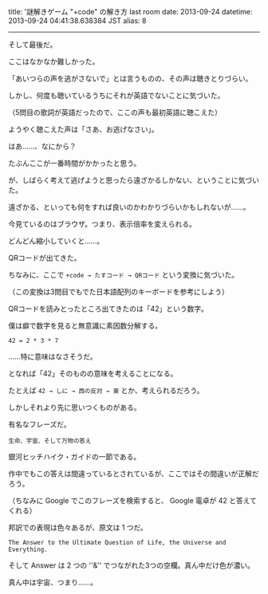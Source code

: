 title: '謎解きゲーム "+code" の解き方 last room
date: 2013-09-24
datetime: 2013-09-24 04:41:38.638384 JST
alias: 8

---
そして最後だ。



ここはなかなか難しかった。  

「あいつらの声を逃がさないで」とは言うものの、その声は聴きとりづらい。  

しかし、何度も聴いているうちにそれが英語でないことに気づいた。  

（5問目の歌詞が英語だったので、ここの声も最初英語に聴こえた）



ようやく聴こえた声は「さあ、お逃げなさい」。  

はあ……、なにから？



たぶんここが一番時間がかかったと思う。  

が、しばらく考えて逃げようと思ったら遠ざかるしかない、ということに気づいた。  

遠ざかる、といっても何をすれば良いのかわかりづらいかもしれないが……。  

今見ているのはブラウザ。つまり、表示倍率を変えられる。



どんどん縮小していくと……。  

QRコードが出てきた。  

ちなみに、ここで `+code → たすコード → QRコード` という変換に気づいた。  

（この変換は3問目でもでた日本語配列のキーボードを参考にしよう）



QRコードを読みとったところ出てきたのは「42」という数字。  

僕は癖で数字を見ると無意識に素因数分解する。



    42 = 2 * 3 * 7



……特に意味はなさそうだ。  

となれば「42」そのものの意味を考えることになる。  

たとえば `42 → しに → 西の反対 → 東` とか、考えられるだろう。  

しかしそれより先に思いつくものがある。  

有名なフレーズだ。



    生命、宇宙、そして万物の答え



銀河ヒッチハイク・ガイドの一節である。  

作中でもこの答えは間違っているとされているが、ここではその間違いが正解だろう。

（ちなみに Google でこのフレーズを検索すると、 Google 電卓が 42 と答えてくれる）  

邦訳での表現は色々あるが、原文は 1 つだ。



    The Answer to the Ultimate Question of Life, the Universe and Everything.



そして Answer は 2 つの ''&'' でつながれた3つの空欄。真ん中だけ色が濃い。  

真ん中は宇宙、つまり……。
